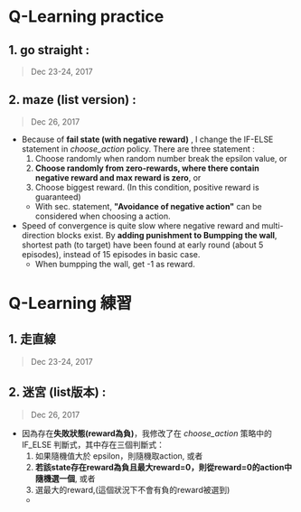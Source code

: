# Q-Learning practice

## 1. go straight : 
> Dec 23-24, 2017


## 2. maze (list version) : 
> Dec 26, 2017

- Because of **fail state (with negative reward)** , I change the IF-ELSE statement in *choose_action* policy. There are three statement :
	1. Choose randomly when random number break the epsilon value, or
	2. **Choose randomly from zero-rewards, where there contain negative reward and max reward is zero**, or
	3. Choose biggest reward. (In this condition, positive reward is guaranteed)
	- With sec. statement, **"Avoidance of negative action"** can be considered when choosing a action.
- Speed of convergence is quite slow where negative reward and multi-direction blocks exist. By **adding punishment to Bumpping the wall**, shortest path (to target) have been found at early round (about 5 episodes), instead of 15 episodes in basic case.
	- When bumpping the wall, get -1 as reward.


# Q-Learning 練習

## 1. 走直線
> Dec 23-24, 2017

## 2. 迷宮 (list版本) :
> Dec 26, 2017

- 因為存在**失敗狀態(reward為負)**，我修改了在 *choose_action* 策略中的 IF_ELSE 判斷式，其中存在三個判斷式：
	1. 如果隨機值大於 epsilon，則隨機取action, 或者
	2. **若該state存在reward為負且最大reward=0，則從reward=0的action中隨機選一個**, 或者
	3. 選最大的reward,(這個狀況下不會有負的reward被選到)
	- 